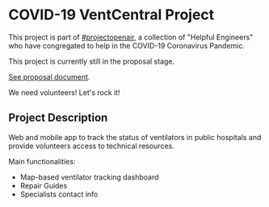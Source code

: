 # COVID-19 VentCentral Project

This project is part of [#projectopenair](https://www.projectopenair.org/), a collection of "Helpful Engineers" who have congregated to help in the COVID-19 Coronavirus Pandemic.

This project is currently still in the proposal stage.

[See proposal document](https://github.com/Helpful-Engineers/resources/blob/master/software/proposals/ventilator_knowledge_database.md).

We need volunteers! Let's rock it!

## Project Description

Web and mobile app to track the status of ventilators in public hospitals and provide volunteers access to technical resources.

Main functionalities:
* Map-based ventilator tracking dashboard
* Repair Guides
* Specialists contact info
